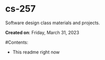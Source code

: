 # cs-257
Software design class materials and projects.

**Created on**: Friday, March 31, 2023

#Contents:
- This readme right now 
